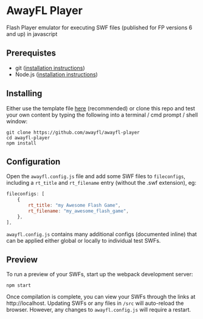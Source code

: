 # AwayFL Player
Flash Player emulator for executing SWF files (published for FP versions 6 and up) in javascript

## Prerequistes ##
 - git ([installation instructions](https://git-scm.com/book/en/v2/Getting-Started-Installing-Git))
 - Node.js ([installation instructions](https://nodejs.dev/learn/how-to-install-nodejs))

## Installing ##
Either use the template file [here](https://github.com/awayfl/awayfl-template) (recommended) or clone this repo and test your own content by typing the following into a terminal / cmd prompt / shell window:
```shell
git clone https://github.com/awayfl/awayfl-player
cd awayfl-player
npm install
```

## Configuration ##
Open the `awayfl.config.js` file and add some SWF files to `fileconfigs`, including a `rt_title` and `rt_filename` entry (without the .swf extension), eg:

```javascript
fileconfigs: [
    {
        rt_title: "my Awesome Flash Game",
        rt_filename: "my_awesome_flash_game",
    },
],
```

`awayfl.config.js` contains many additional configs (documented inline) that can be applied either global or locally to individual test SWFs.

## Preview ##

To run a preview of your SWFs, start up the webpack development server:

```shell
npm start
```
Once compilation is complete, you can view your SWFs through the links at http://localhost. Updating SWFs or any files in  `/src` will auto-reload the browser. However, any changes to `awayfl.config.js` will require a restart.